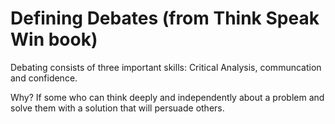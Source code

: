 Defining Debates (from Think Speak Win book)
================
Debating consists of three important skills: Critical Analysis, communcation and confidence.

Why? If some who can think deeply and independently about a problem and solve them with a solution that will persuade others.